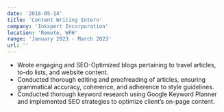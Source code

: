 ```yaml
---
date: '2018-05-14'
title: 'Content Writing Intern'
company: 'Inkxpert Incorporation'
location: 'Remote, WFH'
range: 'January 2023 - March 2023'
url: ''
---
```


- Wrote engaging and SEO-Optimized blogs pertaining to travel articles, to-do lists, and website content.
- Conducted thorough editing and proofreading of articles, ensuring grammatical accuracy, coherence, and adherence to style guidelines.
- Conducted thorough keyword research using Google Keyword Planner and implemented SEO strategies to optimize client’s on-page content.